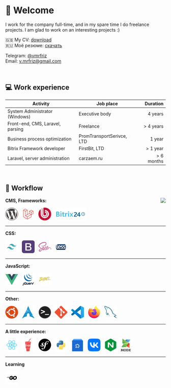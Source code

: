 # 👋 Welcome

I work for the company full-time, and in my spare time I do freelance projects. I am glad to work on an interesting projects :)

🇬🇧 My CV: [download](https://raw.githubusercontent.com/vmrfriz/vmrfriz.github.io/master/data/Candidate_Valeriy_Grechukha_(vmrfriz).pdf)<br>
🇷🇺 Моё резюме: [скачать](https://raw.githubusercontent.com/vmrfriz/vmrfriz.github.io/master/data/%D0%92%D0%B0%D0%BB%D0%B5%D1%80%D0%B8%D0%B9%20%D0%92%D0%B0%D0%B4%D0%B8%D0%BC%D0%BE%D0%B2%D0%B8%D1%87%20%D0%93%D1%80%D0%B5%D1%87%D1%83%D1%85%D0%B0.pdf)

Telegram: [@vmrfriz](https://t.me/vmrfriz)<br>
Email: [v.mrfriz@gmail.com](mailto:v.mrfriz@gmail.com)

<br>

## 💻 Work experience

| Activity | Job place | Duration |
|-|-|-:|
| System Administrator (Windows) | Executive body | 4 years |
| Front-end, CMS, Laravel, parsing | Freelance | > 4 years |
| Business process optimization | PromTransportSerivce, LTD | 1 year |
| Bitrix Framework developer | FirstBit, LTD | > 1 year |
| Laravel, server administration | carzaem.ru | > 6 months |

<br>

## 🧳 Workflow

<img src="https://github-readme-stats-vmrfriz.vercel.app/api/top-langs/?username=vmrfriz&layout=compact&show_icons=true&langs_count=20&bg_color=30,e96443,904e95&text_color=fff&title_color=fff" align="right">

**CMS, Frameworks:**

<a href="https://wordpress.org/" title="WordPress"><img src="https://github.com/github/explore/blob/bd6117b16e6379da99b114c4f09f776d80cade6a/topics/wordpress/wordpress.png?raw=true" height="40" /></a>
&nbsp;
<a href="https://laravel.com/" title="Laravel"><img src="https://github.com/github/explore/blob/bd6117b16e6379da99b114c4f09f776d80cade6a/topics/laravel/laravel.png?raw=true" height="40" /></a>
&nbsp;
<a href="https://www.1c-bitrix.ru/" title="1C-Bitrix"><img src="icons/1c-bitrix.svg" height="40" /></a>
&nbsp;
<a href="https://www.bitrix24.com/" title="Bitrix24"><img src="icons/bitrix24.png" height="40" /></a>

----

**CSS:**

<a href="https://tailwindcss.com/" title="TailwindCSS"><img src="https://github.com/github/explore/blob/bd6117b16e6379da99b114c4f09f776d80cade6a/topics/tailwind/tailwind.png?raw=true" height="40" /></a>
&nbsp;
<a href="https://getbootstrap.com/" title="Bootstrap"><img src="https://github.com/github/explore/blob/bd6117b16e6379da99b114c4f09f776d80cade6a/topics/bootstrap/bootstrap.png?raw=true" height="40" /></a>
&nbsp;
<a href="https://sass-lang.com/" title="Sass"><img src="https://github.com/github/explore/blob/bd6117b16e6379da99b114c4f09f776d80cade6a/topics/sass/sass.png?raw=true" height="40" /></a>
&nbsp;
<a href="https://lesscss.org/" title="Less"><img src="https://github.com/github/explore/blob/bd6117b16e6379da99b114c4f09f776d80cade6a/topics/less/less.png?raw=true" height="40" /></a>

----

**JavaScript:**

<a href="https://vuejs.org/" title="Vue"><img src="https://raw.githubusercontent.com/github/explore/bd6117b16e6379da99b114c4f09f776d80cade6a/topics/vue/vue.png?raw=true" height="40" /></a>
&nbsp;
<a href="https://jquery.com/" title="jQuery"><img src="icons/jquery.svg" height="40" /></a>
&nbsp;
<a href="https://babeljs.io/" title="Babel"><img src="https://github.com/github/explore/blob/bd6117b16e6379da99b114c4f09f776d80cade6a/topics/babel/babel.png?raw=true" height="40" /></a>

----

**Other:**

<a href="https://ubuntu.com/" title="Ubuntu Server"><img src="https://github.com/github/explore/blob/bd6117b16e6379da99b114c4f09f776d80cade6a/topics/ubuntu/ubuntu.png?raw=true" height="40" /></a>
&nbsp;
<a href="https://manjaro.org/" title="Manjaro Linux"><img src="https://github.com/github/explore/blob/bd6117b16e6379da99b114c4f09f776d80cade6a/topics/archlinux/archlinux.png?raw=true" height="40" /></a>
&nbsp;
<a href="https://en.wikipedia.org/wiki/Command_(computing)" title="Terminal"><img src="https://github.com/github/explore/blob/bd6117b16e6379da99b114c4f09f776d80cade6a/topics/terminal/terminal.png?raw=true" height="40" /></a>
&nbsp;
<a href="https://git-scm.com/" title="Git"><img src="icons/git.png" height="40" /></a>
&nbsp;
<a href="https://code.visualstudio.com/" title="Visual Studio Code"><img src="https://raw.githubusercontent.com/github/explore/80688e429a7d4ef2fca1e82350fe8e3517d3494d/topics/visual-studio-code/visual-studio-code.png" height="40" /></a>
&nbsp;
<a href="https://www.mozilla.org/firefox/" title="Firefox"><img src="https://github.com/github/explore/blob/bd6117b16e6379da99b114c4f09f776d80cade6a/topics/firefox/firefox.png?raw=true" height="40" /></a>
&nbsp;
<a href="https://www.mysql.com/" title="MySQL"><img src="https://raw.githubusercontent.com/devicons/devicon/7a4ca8aa871d6dca81691e018d31eed89cb70a76/icons/mysql/mysql-plain.svg" height="40" /></a>

----

**A little experience:**

<a href="https://ru.reactjs.org/" title="Vue"><img src="https://github.com/github/explore/blob/80688e429a7d4ef2fca1e82350fe8e3517d3494d/topics/react/react.png?raw=true" height="40" /></a>
&nbsp;
<a href="https://gulpjs.com/" title="Gulp"><img src="https://github.com/github/explore/blob/bd6117b16e6379da99b114c4f09f776d80cade6a/topics/gulp/gulp.png?raw=true" height="40" /></a>
&nbsp;
<a href="https://symfony.com/" title="Symfony"><img src="https://github.com/github/explore/blob/bd6117b16e6379da99b114c4f09f776d80cade6a/topics/symfony/symfony.png?raw=true" height="40" /></a>
&nbsp;
<a href="https://www.python.org/" title="Python"><img src="https://github.com/github/explore/blob/bd6117b16e6379da99b114c4f09f776d80cade6a/topics/python/python.png?raw=true" height="40" /></a>
&nbsp;
<a href="https://developer.chrome.com/docs/extensions/mv3/getstarted/" title="Developing an extension for Chrome"><img src="https://github.com/github/explore/blob/80688e429a7d4ef2fca1e82350fe8e3517d3494d/topics/chrome-extension/chrome-extension.png?raw=true" height="40" /></a>
&nbsp;
<a href="https://dev.vk.com/" title="VK Mini Apps"><img src="https://github.com/github/explore/blob/dda8994b8fe441d0d31867d8add48e8924ff15de/topics/vk/vk.png?raw=true" height="40" /></a>
&nbsp;
<a href="https://www.nginx.com/" title="Installing and configuring Nginx and Apache"><img src="https://github.com/github/explore/blob/dda8994b8fe441d0d31867d8add48e8924ff15de/topics/nginx/nginx.png?raw=true" height="40" /></a>
&nbsp;
<a href="https://modx.com/" title="MODX"><img src="icons/modx.svg" height="40" /></a>

----

**Learning**

<a href="https://go.dev/" title="Golang"><img src="https://github.com/github/explore/blob/bd6117b16e6379da99b114c4f09f776d80cade6a/topics/go/go.png?raw=true" height="40" /></a>

<!--
[![Top Langs](https://github-readme-stats-vmrfriz.vercel.app/api/top-langs/?username=vmrfriz&layout=compact&show_icons=true&langs_count=20&bg_color=30,e96443,904e95&text_color=fff&title_color=fff)](https://github.com/vmrfriz?tab=repositories)
[![Top Langs](https://github-readme-stats-vmrfriz.vercel.app/api/top-langs/?username=vmrfriz&layout=compact&show_icons=true&langs_count=20&bg_color=315,D3CCE3,E9E4F0)](https://github.com/vmrfriz?tab=repositories)
-->
